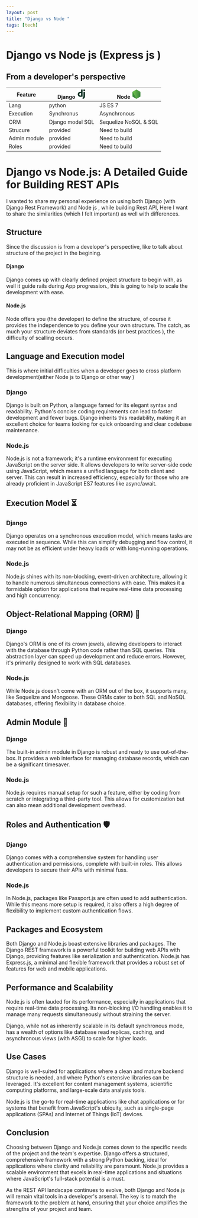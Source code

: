 ```yaml
---
layout: post
title: "Django vs Node "
tags: [tech]
---
```


# Django vs Node js (Express js ) 
## From a developer's perspective 


| Feature      | Django <img src="https://github.com/devicons/devicon/blob/master/icons/django/django-plain.svg" width="25"> | Node  <img src="https://github.com/devicons/devicon/blob/master/icons/nodejs/nodejs-original.svg" width="25"> |
| ------------ | ----------------------------------------------------------------------------------------------------------- | ------------------------------------------------------------------------------------------------------------- |
| Lang         | python                                                                                                      | JS ES 7                                                                                                       |
| Execution    | Synchronus                                                                                                  | Asynchronous                                                                                                  |
| ORM          | Django model SQL                                                                                            | Sequelize  NoSQL & SQL                                                                                        |
| Strucure     | provided                                                                                                    | Need to build                                                                                                 |
| Admin module | provided                                                                                                    | Need to build                                                                                                 |
| Roles        | provided                                                                                                    | Need to build                                                                                                 |

# Django vs Node.js: A Detailed Guide for Building REST APIs

I wanted to share my personal experience on using both Django (with Django Rest Framework) and Node js , while building Rest API, Here I want to share the similarities (which I felt important) as well with differences.

## Structure
Since the discussion is from a developer's perspective, like to talk about structure of the project in the begining.
#### Django
Django comes up with clearly defined project structure to begin with, as well it guide rails during App progression., this is going to help to scale the development with ease.

#### Node.js 
Node offers you (the developer) to define the structure, of course it provides the independence to you define your own structure. The catch,  as much your structure deviates from standards (or best practices ), the difficulty of scalling occurs.


## Language and Execution model
This is where initial difficulties when a developer goes to cross platform development(either Node js to Django or other way )

### Django
Django is built on Python, a language famed for its elegant syntax and readability. Python's concise coding requirements can lead to faster development and fewer bugs. Django inherits this readability, making it an excellent choice for teams looking for quick onboarding and clear codebase maintenance.

### Node.js 
Node.js is not a framework; it's a runtime environment for executing JavaScript on the server side. It allows developers to write server-side code using JavaScript, which means a unified language for both client and server. This can result in increased efficiency, especially for those who are already proficient in JavaScript ES7 features like async/await.

## Execution Model :hourglass_flowing_sand:

### Django 
Django operates on a synchronous execution model, which means tasks are executed in sequence. While this can simplify debugging and flow control, it may not be as efficient under heavy loads or with long-running operations.

### Node.js 
Node.js shines with its non-blocking, event-driven architecture, allowing it to handle numerous simultaneous connections with ease. This makes it a formidable option for applications that require real-time data processing and high concurrency.

## Object-Relational Mapping (ORM) :wrench:

### Django 
Django's ORM is one of its crown jewels, allowing developers to interact with the database through Python code rather than SQL queries. This abstraction layer can speed up development and reduce errors. However, it's primarily designed to work with SQL databases.

### Node.js 
While Node.js doesn't come with an ORM out of the box, it supports many, like Sequelize and Mongoose. These ORMs cater to both SQL and NoSQL databases, offering flexibility in database choice.


## Admin Module :key:

### Django 
The built-in admin module in Django is robust and ready to use out-of-the-box. It provides a web interface for managing database records, which can be a significant timesaver.

### Node.js 
Node.js requires manual setup for such a feature, either by coding from scratch or integrating a third-party tool. This allows for customization but can also mean additional development overhead.

## Roles and Authentication :shield:

### Django 
Django comes with a comprehensive system for handling user authentication and permissions, complete with built-in roles. This allows developers to secure their APIs with minimal fuss.

### Node.js
In Node.js, packages like Passport.js are often used to add authentication. While this means more setup is required, it also offers a high degree of flexibility to implement custom authentication flows.

## Packages and Ecosystem

Both Django and Node.js boast extensive libraries and packages. The Django REST framework is a powerful toolkit for building web APIs with Django, providing features like serialization and authentication. Node.js has Express.js, a minimal and flexible framework that provides a robust set of features for web and mobile applications.

## Performance and Scalability

Node.js is often lauded for its performance, especially in applications that require real-time data processing. Its non-blocking I/O handling enables it to manage many requests simultaneously without straining the server.

Django, while not as inherently scalable in its default synchronous mode, has a wealth of options like database read replicas, caching, and asynchronous views (with ASGI) to scale for higher loads.

## Use Cases

Django is well-suited for applications where a clean and mature backend structure is needed, and where Python's extensive libraries can be leveraged. It's excellent for content management systems, scientific computing platforms, and large-scale data analysis tools.

Node.js is the go-to for real-time applications like chat applications or for systems that benefit from JavaScript's ubiquity, such as single-page applications (SPAs) and Internet of Things (IoT) devices.

## Conclusion

Choosing between Django and Node.js comes down to the specific needs of the project and the team's expertise. Django offers a structured, comprehensive framework with a strong Python backing, ideal for applications where clarity and reliability are paramount. Node.js provides a scalable environment that excels in real-time applications and situations where JavaScript's full-stack potential is a must.

As the REST API landscape continues to evolve, both Django and Node.js will remain vital tools in a developer's arsenal. The key is to match the framework to the problem at hand, ensuring that your choice amplifies the strengths of your project and team.
